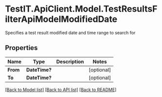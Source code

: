 # TestIT.ApiClient.Model.TestResultsFilterApiModelModifiedDate
Specifies a test result modified date and time range to search for

## Properties

Name | Type | Description | Notes
------------ | ------------- | ------------- | -------------
**From** | **DateTime?** |  | [optional] 
**To** | **DateTime?** |  | [optional] 

[[Back to Model list]](../README.md#documentation-for-models) [[Back to API list]](../README.md#documentation-for-api-endpoints) [[Back to README]](../README.md)

